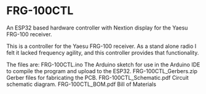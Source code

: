 # FRG-100CTL
An ESP32 based hardware controller with Nextion display for the Yaesu FRG-100 receiver.

This is a controller for the Yaesu FRG-100 receiver.  As a stand alone radio I felt it lacked frequency agility, and this controller provides that functionality.

The files are:
FRG-100CTL.ino            The Arduino sketch for use in the Arduino IDE to compile the program and upload to the ESP32.
FRG-100CTL_Gerbers.zip    Gerber files for fabricating the PCB.
FRG-100CTL_Schematic.pdf  Circuit schematic diagram.
FRG-100CTL_BOM.pdf        Bill of Materials




